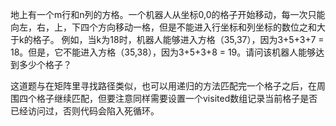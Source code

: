 地上有一个m行和n列的方格。一个机器人从坐标0,0的格子开始移动，每一次只能向左，右，上，下四个方向移动一格，但是不能进入行坐标和列坐标的数位之和大于k的格子。 例如，当k为18时，机器人能够进入方格（35,37），因为3+5+3+7 = 18。但是，它不能进入方格（35,38），因为3+5+3+8 = 19。请问该机器人能够达到多少个格子？

这道题与在矩阵里寻找路径类似，也可以用递归的方法匹配完一个格子之后，在周围四个格子继续匹配，但要注意同样需要设置一个visited数组记录当前格子是否已经访问过，否则代码会陷入死循环。